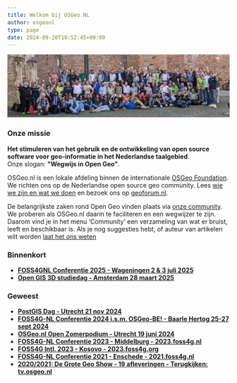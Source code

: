 ```yaml
---
title: Welkom bij OSGeo.NL
author: osgeonl
type: page
date: 2024-09-20T10:52:45+00:00
---
```


![](/photos/2023/groeps.jpg)

### Onze missie

**Het stimuleren van het gebruik en de ontwikkeling van 
open source software voor geo-informatie in het Nederlandse taalgebied**.  
Onze slogan: **"Wegwijs in Open Geo"**.

OSGeo.nl is een lokale afdeling binnen de internationale [OSGeo Foundation](https://osgeo.org). We richten ons op de Nederlandse open source geo community. 
Lees [wie we zijn en wat we doen](/0_community/about/) en bezoek ons op [geoforum.nl](https://geoforum.nl/tag/osgeonl).

De belangrijkste zaken rond Open Geo vinden plaats via [onze community](/0_community/about/).
We proberen als OSGeo.nl daarin te faciliteren en een wegwijzer te zijn. 
Daarom vind je in het menu &#8216;Community&#8217; een verzameling van wat er 
bruist, leeft en beschikbaar is. Als je nog suggesties hebt, 
of auteur van artikelen wilt worden [laat het ons weten][1]

### Binnenkort

* **[FOSS4GNL Conferentie 2025 - Wageningen 2 & 3 juli 2025](https://foss4g.nl)** 
* **[Open GIS 3D studiedag - Amsterdam 28 maart 2025](https://talks.osgeo.org/open-gis-3d-studiedag-2025)** 

### Geweest
 
* **[PostGIS Dag - Utrecht 21 nov 2024](https://postgisdag.nl)** 
* **[FOSS4G-NL Conferentie 2024 i.s.m. OSGeo-BE! - Baarle Hertog 25-27 sept 2024](https://foss4g.nl)**
* **[OSGeo.nl Open Zomerpodium - Utrecht 19 juni 2024](https://www.meetup.com/osgeonl/events/301222258/)** 
* **[FOSS4G-NL Conferentie 2023 - Middelburg - 2023.foss4g.nl](https://2023.foss4g.nl)** 
* **[FOSS4G Intl. 2023 - Kosovo - 2023.foss4g.org](https://2023.foss4g.org/)** 
* **[FOSS4G-NL Conferentie 2021 - Enschede - 2021.foss4g.nl](https://2021.foss4g.nl)**
* **[2020/2021: De Grote Geo Show - 19 afleveringen - Terugkijken: tv.osgeo.nl](https://tv.osgeo.nl)**

[1]: mailto:info@osgeo.nl "info@osgeo.nl"
